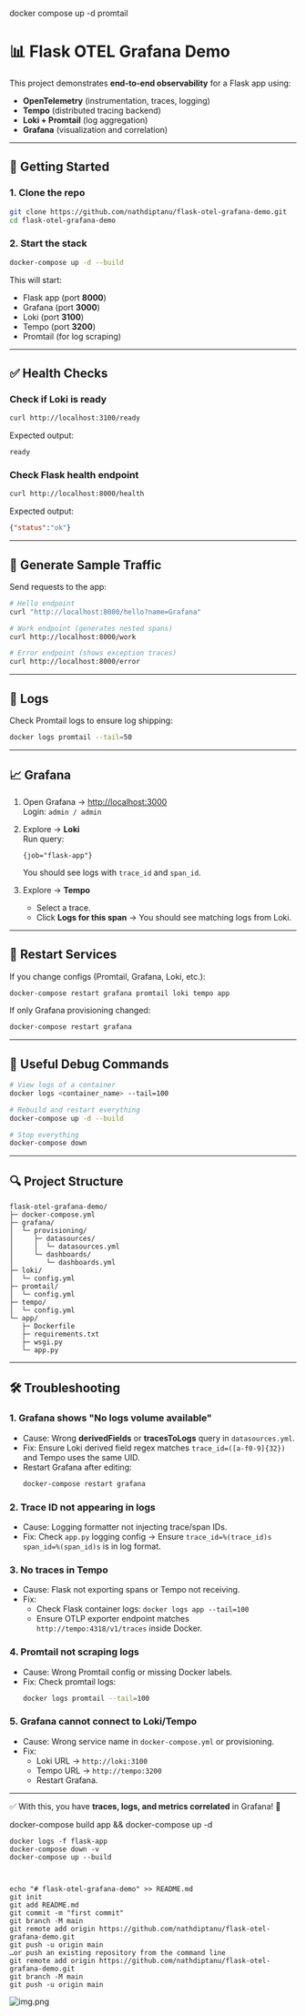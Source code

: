 docker compose up -d promtail


# 📊 Flask OTEL Grafana Demo

This project demonstrates **end-to-end observability** for a Flask app using:

- **OpenTelemetry** (instrumentation, traces, logging)
- **Tempo** (distributed tracing backend)
- **Loki + Promtail** (log aggregation)
- **Grafana** (visualization and correlation)

---

## 🚀 Getting Started

### 1. Clone the repo

```bash
git clone https://github.com/nathdiptanu/flask-otel-grafana-demo.git
cd flask-otel-grafana-demo
```

### 2. Start the stack

```bash
docker-compose up -d --build
```

This will start:

- Flask app (port **8000**)
- Grafana (port **3000**)
- Loki (port **3100**)
- Tempo (port **3200**)
- Promtail (for log scraping)

---

## ✅ Health Checks

### Check if Loki is ready
```bash
curl http://localhost:3100/ready
```
Expected output:
```
ready
```

### Check Flask health endpoint
```bash
curl http://localhost:8000/health
```
Expected output:
```json
{"status":"ok"}
```

---

## 🧪 Generate Sample Traffic

Send requests to the app:

```bash
# Hello endpoint
curl "http://localhost:8000/hello?name=Grafana"

# Work endpoint (generates nested spans)
curl http://localhost:8000/work

# Error endpoint (shows exception traces)
curl http://localhost:8000/error
```

---

## 📜 Logs

Check Promtail logs to ensure log shipping:

```bash
docker logs promtail --tail=50
```

---

## 📈 Grafana

1. Open Grafana → [http://localhost:3000](http://localhost:3000)  
   Login: `admin / admin`

2. Explore → **Loki**  
   Run query:
   ```logql
   {job="flask-app"}
   ```

   You should see logs with `trace_id` and `span_id`.

3. Explore → **Tempo**  
   - Select a trace.
   - Click **Logs for this span** → You should see matching logs from Loki.

---

## 🔄 Restart Services

If you change configs (Promtail, Grafana, Loki, etc.):

```bash
docker-compose restart grafana promtail loki tempo app
```

If only Grafana provisioning changed:

```bash
docker-compose restart grafana
```

---

## 🧰 Useful Debug Commands

```bash
# View logs of a container
docker logs <container_name> --tail=100

# Rebuild and restart everything
docker-compose up -d --build

# Stop everything
docker-compose down
```

---

## 🔍 Project Structure

```
flask-otel-grafana-demo/
├─ docker-compose.yml
├─ grafana/
│  └─ provisioning/
│     ├─ datasources/
│     │  └─ datasources.yml
│     └─ dashboards/
│        └─ dashboards.yml
├─ loki/
│  └─ config.yml
├─ promtail/
│  └─ config.yml
├─ tempo/
│  └─ config.yml
└─ app/
   ├─ Dockerfile
   ├─ requirements.txt
   ├─ wsgi.py
   └─ app.py
```

---

## 🛠️ Troubleshooting

### 1. Grafana shows "No logs volume available"
- Cause: Wrong **derivedFields** or **tracesToLogs** query in `datasources.yml`.
- Fix: Ensure Loki derived field regex matches `trace_id=([a-f0-9]{32})` and Tempo uses the same UID.
- Restart Grafana after editing:
  ```bash
  docker-compose restart grafana
  ```

### 2. Trace ID not appearing in logs
- Cause: Logging formatter not injecting trace/span IDs.
- Fix: Check `app.py` logging config → Ensure `trace_id=%(trace_id)s span_id=%(span_id)s` is in log format.

### 3. No traces in Tempo
- Cause: Flask not exporting spans or Tempo not receiving.
- Fix:
  - Check Flask container logs: `docker logs app --tail=100`
  - Ensure OTLP exporter endpoint matches `http://tempo:4318/v1/traces` inside Docker.

### 4. Promtail not scraping logs
- Cause: Wrong Promtail config or missing Docker labels.
- Fix: Check promtail logs:
  ```bash
  docker logs promtail --tail=100
  ```

### 5. Grafana cannot connect to Loki/Tempo
- Cause: Wrong service name in `docker-compose.yml` or provisioning.
- Fix:
  - Loki URL → `http://loki:3100`
  - Tempo URL → `http://tempo:3200`
  - Restart Grafana.

---

✅ With this, you have **traces, logs, and metrics correlated** in Grafana! 🎉

docker-compose build app && docker-compose up -d


    docker logs -f flask-app  
    docker-compose down -v    
    docker-compose up --build 



    echo "# flask-otel-grafana-demo" >> README.md
    git init
    git add README.md
    git commit -m "first commit"
    git branch -M main
    git remote add origin https://github.com/nathdiptanu/flask-otel-grafana-demo.git
    git push -u origin main
    …or push an existing repository from the command line
    git remote add origin https://github.com/nathdiptanu/flask-otel-grafana-demo.git
    git branch -M main
    git push -u origin main



![img.png](img.png)